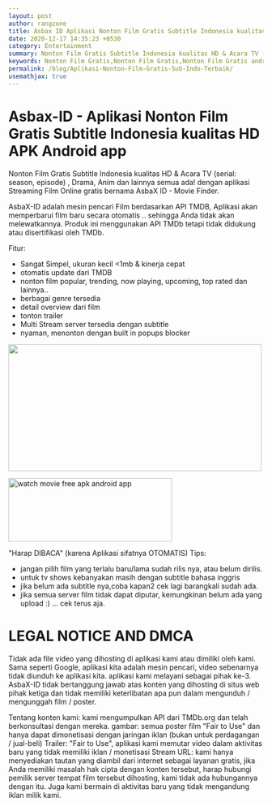 ```yaml
---
layout: post
author: rangzone
title: Asbax ID Aplikasi Nonton Film Gratis Subtitle Indonesia kualitas HD APK Android app
date: 2020-12-17 14:35:23 +0530
category: Entertainment
summary: Nonton Film Gratis Subtitle Indonesia kualitas HD & Acara TV (serial: season, episode) , Drama, Anim dan lainnya semua ada! dengan aplikasi Streaming Film Online gratis bernama AsbaX ID Movie Finder.
keywords: Nonton Film Gratis,Nonton Film Gratis,Nonton Film Gratis android, streaming film gratis,streaming movie,nonton film sub indo
permalink: /blog/Aplikasi-Nonton-Film-Gratis-Sub-Indo-Terbaik/
usemathjax: true
---
```


# Asbax-ID - Aplikasi Nonton Film Gratis Subtitle Indonesia kualitas HD APK Android app

Nonton Film Gratis Subtitle Indonesia kualitas HD & Acara TV (serial: season, episode) , Drama, Anim dan lainnya semua ada! dengan aplikasi Streaming Film Online gratis bernama AsbaX ID - Movie Finder.

AsbaX-ID adalah mesin pencari Film berdasarkan API TMDB, Aplikasi akan memperbarui film baru secara otomatis .. sehingga Anda tidak akan melewatkannya. Produk ini menggunakan API TMDb tetapi tidak didukung atau disertifikasi oleh TMDb.

Fitur:
- Sangat Simpel, ukuran kecil <1mb & kinerja cepat
- otomatis update dari TMDB
- nonton film popular, trending, now playing, upcoming, top rated dan lainnya..
- berbagai genre tersedia
- detail overview dari film
- tonton trailer
- Multi Stream server tersedia dengan subtitle
- nyaman, menonton dengan built in popups blocker

<img src="https://i.postimg.cc/VsVtytP5/promo-copy.png" width="500" height="250" />

<a href="https://play.google.com/store/apps/details?id=asbax.nontonfilmgratis.app" target="_blank"><img alt="watch movie free apk android app" src="https://i.ibb.co/nnQBHcj/google-play-badge.png" width="323" height="125"></a>

"Harap DIBACA" (karena Aplikasi sifatnya OTOMATIS)
Tips:
- jangan pilih film yang terlalu baru/lama sudah rilis nya, atau belum dirilis.
- untuk tv shows kebanyakan masih dengan subtitle bahasa inggris
- jika belum ada subtitle nya,coba kapan2 cek lagi barangkali sudah ada.
- jika semua server film tidak dapat diputar, kemungkinan belum ada yang upload :) ... cek terus aja.

LEGAL NOTICE AND DMCA
===========================
Tidak ada file video yang dihosting di aplikasi kami atau dimiliki oleh kami. Sama seperti Google, aplikasi kita adalah mesin pencari, video sebenarnya tidak diunduh ke aplikasi kita.
aplikasi kami melayani sebagai pihak ke-3. AsbaX-ID tidak bertanggung jawab atas konten yang dihosting di situs web pihak ketiga dan tidak memiliki keterlibatan apa pun dalam mengunduh / mengunggah film / poster.

Tentang konten kami:
kami mengumpulkan API dari TMDb.org dan telah berkonsultasi dengan mereka.
gambar: semua poster film "Fair to Use" dan hanya dapat dimonetisasi dengan jaringan iklan (bukan untuk perdagangan / jual-beli)
Trailer: "Fair to Use", aplikasi kami memutar video dalam aktivitas baru yang tidak memiliki iklan / monetisasi
Stream URL: kami hanya menyediakan tautan yang diambil dari internet sebagai layanan gratis, jika Anda memiliki masalah hak cipta dengan konten tersebut, harap hubungi pemilik server tempat film tersebut dihosting, kami tidak ada hubungannya dengan itu. Juga kami bermain di aktivitas baru yang tidak mengandung iklan milik kami.
